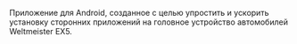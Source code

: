 Приложение для Android, созданное с целью упростить и ускорить установку сторонних приложений на головное устройство автомобилей Weltmeister EX5.
